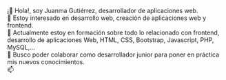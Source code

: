 ¡👋 Hola!, soy Juanma Gutiérrez, desarrollador de aplicaciones web.<br>
👀 Estoy interesado en desarrollo web, creación de aplicaciones web y frontend.<br>
🌱 Actualmente estoy en formación sobre todo lo relacionado con frontend, desarrollo de aplicaciones Web, HTML, CSS, Bootstrap, Javascript, PHP, MySQL,...<br>
💞️ Busco poder colaborar como desarrollador junior para poner en práctica mis nuevos conocimientos.<br>
📫

<!---
Juanma-Gutierrez/Juanma-Gutierrez is a ✨ special ✨ repository because its `README.md` (this file) appears on your GitHub profile.
You can click the Preview link to take a look at your changes.
--->
